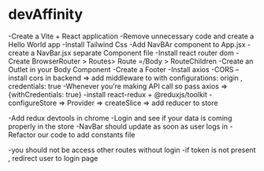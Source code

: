 # devAffinity 

-Create a Vite + React application 
-Remove unnecessary code and create a Hello World app
-Install Tailwind Css
-Add NavBAr component to App.jsx
-create a NavBar.jsx separate Component file 
-Install react router dom
-Create BrowserRouter > Routes> Route =/Body > RouteChildren
-Create an Outlet in your Body Component 
-Create a Footer
-Install axios 
-CORS – install cors in backend => add middleware to with configurations: origin , credentials: true
-Whenever you’re making API call so pass axios => {withCredentials: true}
-install react-redux + @reduxjs/toolkit
-configureStore => Provider => createSlice => add reducer to store 

-Add redux devtools in chrome
-Login and see if your data is coming properly in the store 
-NavBar should update as soon as user logs in 
-Refactor our code to add constants file 

-you should not be access other routes without login 
-if token is not present , redirect user to login page 
